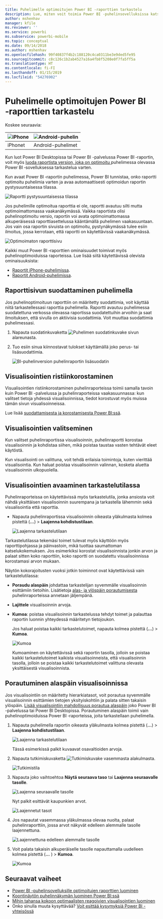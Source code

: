 ```yaml
---
title: Puhelimelle optimoitujen Power BI ‑raporttien tarkastelu
description: Lue, miten voit toimia Power BI ‑puhelinsovelluksissa katselemista varten optimoitujen raporttisivujen kanssa.
author: mshenhav
manager: kfile
ms.reviewer: ''
ms.service: powerbi
ms.subservice: powerbi-mobile
ms.topic: conceptual
ms.date: 09/14/2018
ms.author: mshenhav
ms.openlocfilehash: 99f40837f4b2c188120c4ca0311be3e9ded5fe95
ms.sourcegitcommit: c8c126c1b2ab4527a16a4fb8f5208e0f7fa5ff5a
ms.translationtype: HT
ms.contentlocale: fi-FI
ms.lasthandoff: 01/15/2019
ms.locfileid: "54276902"
---
```

# <a name="view-power-bi-reports-optimized-for-your-phone"></a>Puhelimelle optimoitujen Power BI ‑raporttien tarkastelu

Koskee seuraavia:

| ![iPhone](./media/mobile-apps-view-phone-report/ios-logo-40-px.png) | ![Android-puhelin](./media/mobile-apps-view-phone-report/android-logo-40-px.png) |
|:--- |:--- |
| iPhonet |Android-puhelimet |

Kun luot Power BI Desktopissa tai Power BI -palvelussa Power BI ‑raportin, voit myös [luoda raportista version, joka on optimoitu ](../../desktop-create-phone-report.md) puhelimessa olevassa Power BI ‑sovelluksessa tarkastelua varten.

Kun avaat Power BI ‑raportin puhelimessa, Power BI tunnistaa, onko raportti optimoitu puhelimia varten ja avaa automaattisesti optimoidun raportin pystysuuntaisessa tilassa.

![Raportti pystysuuntaisessa tilassa](./media/mobile-apps-view-phone-report/07-power-bi-phone-report-portrait.png)

Jos puhelimille optimoitua raporttia ei ole, raportti avautuu silti mutta optimoimattomassa vaakanäkymässä. Vaikka raportista olisi puhelinoptimoitu versio, raportin voi avata optimoimattomassa alkuperäisessä raporttiasettelussa kääntämällä puhelimen vaakasuuntaan. Jos vain osa raportin sivuista on optimoitu, pystynäkymässä tulee esiin ilmoitus, jossa kerrotaan, että raportti on käytettävissä vaakanäkymässä.

![Optimoimaton raporttisivu](./media/mobile-apps-view-phone-report/06-power-bi-phone-report-page-not-optimized.png)

Kaikki muut Power BI ‑raporttien ominaisuudet toimivat myös puhelinoptimoiduissa raporteissa. Lue lisää siitä käytettävissä olevista ominaisuuksista:

* [Raportit iPhone-puhelimissa](mobile-reports-in-the-mobile-apps.md). 
* [Raportit Android-puhelimissa](mobile-reports-in-the-mobile-apps.md).

## <a name="filter-the-report-page-on-a-phone"></a>Raporttisivun suodattaminen puhelimella
Jos puhelinoptimoituun raporttiin on määritetty suodattimia, voit käyttää niitä tarkastellessasi raporttia puhelimella. Raportti avautuu puhelimessa suodatettuna verkossa olevassa raportissa suodatettuihin arvoihin ja saat ilmoituksen, että sivulla on aktiivisia suodattimia. Voit muuttaa suodattimia puhelimessasi.

1. Napauta suodatinkuvaketta ![Puhelimen suodatinkuvake](./media/mobile-apps-view-phone-report/power-bi-phone-filter-icon.png) sivun alareunasta. 
2. Tuo esiin sinua kiinnostavat tulokset käyttämällä joko perus- tai lisäsuodattimia.
   
    ![BI-puhelinversion puhelinraportin lisäsuodatin](./media/mobile-apps-view-phone-report/power-bi-iphone-advanced-filter-toronto.gif)

## <a name="cross-highlight-visuals"></a>Visualisointien ristiinkorostaminen
Visualisointien ristiinkorostaminen puhelinraporteissa toimii samalla tavoin kuin Power BI -palvelussa ja puhelinraporteissa vaakasuunnassa: kun valitset tietoja yhdessä visualisoinnissa, tiedot korostuvat myös muissa tämän sivun visualisoinneissa.

Lue lisää [suodattamisesta ja korostamisesta Power BI:ssä](../../power-bi-reports-filters-and-highlighting.md).

## <a name="select-visuals"></a>Visualisointien valitseminen
Kun valitset puhelinraportissa visualisoinnin, puhelinraportti korostaa visualisoinnin ja kohdistaa siihen, mikä poistaa taustaa vasten tehtävät eleet käytöstä.

Kun visualisointi on valittuna, voit tehdä erilaisia toimintoja, kuten vierittää visualisointia. Kun haluat poistaa visualisoinnin valinnan, kosketa aluetta visualisoinnin ulkopuolella.

## <a name="open-visuals-in-focus-mode"></a>Visualisointien avaaminen tarkastelutilassa
Puhelinraporteissa on käytettävissä myös tarkastelutila, jonka ansiosta voit nähdä yksittäisen visualisoinnin suurempana ja tarkastella lähemmin sekä visualisointia että raporttia.

* Napauta puhelinraportissa visualisoinnin oikeasta yläkulmasta kolmea pistettä (**...**) > **Laajenna kohdistustilaan**.
  
    ![Laajenna tarkastelutilaan](././media/mobile-apps-view-phone-report/power-bi-phone-report-focus-mode.png)

Tarkastelutilassa tekemäsi toimet tulevat myös käyttöön myös raporttipohjassa ja päinvastoin, mikä tuottaa saumattoman katselukokemuksen. Jos esimerkiksi korostat visualisoinnista jonkin arvon ja palaat sitten koko raporttiin, koko raportti on suodatettu visualisoinnissa korostamasi arvon mukaan.

Näytön kokorajoitusten vuoksi jotkin toiminnot ovat käytettävissä vain tarkastelutilassa:

* **Poraudu alaspäin** johdattaa tarkastelijan syvemmälle visualisoinnin esittämiin tietoihin. Lisätietoja [alas- ja ylöspäin porautumisesta](mobile-apps-view-phone-report.md#drill-down-in-a-visual) puhelinraporteissa annetaan jäljempänä.
* **Lajittele** visualisoinnin arvoja.
* **Kumoa**: poistaa visualisoinnin tarkastelussa tehdyt toimet ja palauttaa raportin luonnin yhteydessä määritetyn tietojoukon.
  
    Jos haluat poistaa kaikki tarkastelutoimet, napauta kolmea pistettä (**...**) > **Kumoa**.
  
    ![Kumoa](././media/mobile-apps-view-phone-report/power-bi-phone-report-revert-levels.png)
  
    Kumoaminen on käytettävissä sekä raportin tasolla, jolloin se poistaa kaikki tarkastelutoimet kaikista visualisoinneista, että visualisoinnin tasolla, jolloin se poistaa kaikki tarkastelutoimet valittuna olevasta yksittäisestä visualisoinnista.   

## <a name="drill-down-in-a-visual"></a>Porautuminen alaspäin visualisoinnissa
Jos visualisointiin on määritetty hierarkiatasot, voit porautua syvemmälle visualisoinnin esittämien tietojen yksityiskohtiin ja palata sitten takaisin ylöspäin. [Lisää visualisointiin mahdollisuus porautua alaspäin](../end-user-drill.md) joko Power BI -palvelussa tai Power BI Desktopissa. Porautuminen alaspäin toimii vain puhelinoptimoiduissa Power BI ‑raporteissa, joita tarkastellaan puhelimella. 

1. Napauta puhelimella raportin oikeasta yläkulmasta kolmea pistettä (**...**) > **Laajenna kohdistustilaan**.
   
    ![Laajenna tarkastelutilaan](././media/mobile-apps-view-phone-report/power-bi-phone-report-focus-mode.png)
   
    Tässä esimerkissä palkit kuvaavat osavaltioiden arvoja.
2. Napauta tutkimiskuvaketta ![Tutkimiskuvake](./media/mobile-apps-view-phone-report/power-bi-phone-report-explore-icon.png) vasemmasta alakulmasta.
   
    ![Tutkimistila](./media/mobile-apps-view-phone-report/power-bi-phone-report-explore-mode.png)
3. Napauta joko vaihtoehtoa **Näytä seuraava taso** tai **Laajenna seuraavalle tasolle**.
   
    ![Laajenna seuraavalle tasolle](./media/mobile-apps-view-phone-report/power-bi-phone-report-expand-levels.png)
   
    Nyt palkit esittävät kaupunkien arvot.
   
    ![Laajennetut tasot](./media/mobile-apps-view-phone-report/power-bi-phone-report-expanded-levels.png)
4. Jos napautat vasemmassa yläkulmassa olevaa nuolta, palaat puhelinraporttiin, jossa arvot näkyvät edelleen alemmalle tasolle laajennettuna.
   
    ![Laajennettuna edelleen alemmalle tasolle](./media/mobile-apps-view-phone-report/power-bi-back-to-phone-report-expanded-levels.png)
5. Voit palata takaisin alkuperäiselle tasolle napauttamalla uudelleen kolmea pistettä (**...** ) > **Kumoa**.
   
    ![Kumoa](././media/mobile-apps-view-phone-report/power-bi-phone-report-revert-levels.png)

## <a name="next-steps"></a>Seuraavat vaiheet
* [Power BI -puhelinsovelluksille optimoitujen raporttien luominen](../../desktop-create-phone-report.md)
* [Koontinäytön puhelinnäkymän luominen Power BI:ssä](../../service-create-dashboard-mobile-phone-view.md)
* [Mihin tahansa kokoon optimaalisten reagoivien visualisointien luominen](../../visuals/desktop-create-responsive-visuals.md)
* Onko sinulla muuta kysyttävää? [Voit esittää kysymyksiä Power BI -yhteisössä](http://community.powerbi.com/)

